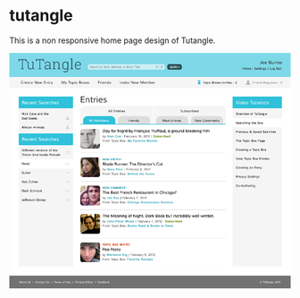 # tutangle
This is a non responsive home page design of Tutangle.

![Tuntangle home page](./images/1A-home-search.jpg?raw=true "Title")
